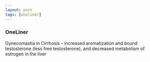 ```yaml
---
layout: post
tags: [oneliner]
---
```



### OneLiner

Gynecomastia in Cirrhosis – increased aromatization and bound testosterone (less free testosterone), and decreased metabolism of estrogen in the liver
